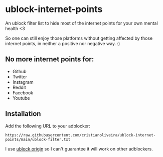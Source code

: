 # ublock-internet-points

An ublock filter list to hide most of the internet points for your own mental health <3

So one can still enjoy those platforms without getting affected by those internet points, in neither a positive nor negative way. :)

## No more internet points for:

 - Github
 - Twitter
 - Instagram
 - Reddit
 - Facebook
 - Youtube

## Installation

Add the following URL to your adblocker:

```
https://raw.githubusercontent.com/cristianoliveira/ublock-internet-points/main/ublock-filter.txt
```

I use [ublock origin](https://ublockorigin.com/) so I can't guarantee it will work on other adblockers.
